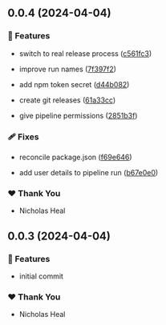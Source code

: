 ## 0.0.4 (2024-04-04)


### 🚀 Features

- switch to real release process ([c561fc3](https://github.com/nickheal/mono-demo/commit/c561fc3))

- improve run names ([7f397f2](https://github.com/nickheal/mono-demo/commit/7f397f2))

- add npm token secret ([d44b082](https://github.com/nickheal/mono-demo/commit/d44b082))

- create git releases ([61a33cc](https://github.com/nickheal/mono-demo/commit/61a33cc))

- give pipeline permissions ([2851b3f](https://github.com/nickheal/mono-demo/commit/2851b3f))


### 🩹 Fixes

- reconcile package.json ([f69e646](https://github.com/nickheal/mono-demo/commit/f69e646))

- add user details to pipeline run ([b67e0e0](https://github.com/nickheal/mono-demo/commit/b67e0e0))


### ❤️  Thank You

- Nicholas Heal

## 0.0.3 (2024-04-04)


### 🚀 Features

- initial commit


### ❤️  Thank You

- Nicholas Heal